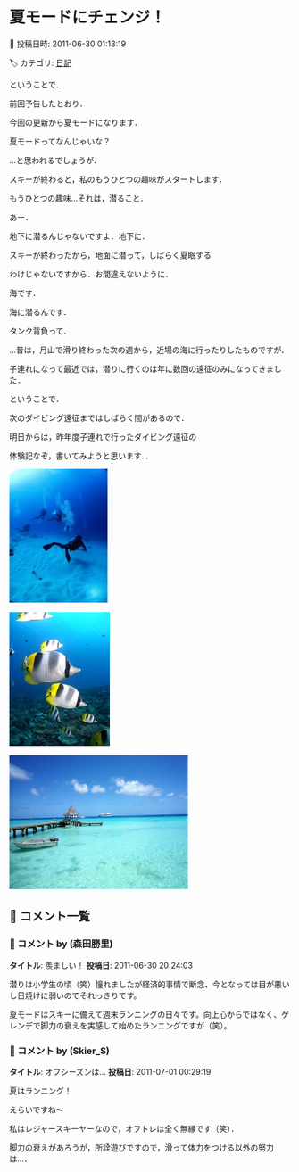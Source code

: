 # 夏モードにチェンジ！

📅 投稿日時: 2011-06-30 01:13:19

🏷️ カテゴリ: [日記](cc4b5682fb7b8b144980957a978653fb0.md)

ということで．





前回予告したとおり．


今回の更新から夏モードになります．





夏モードってなんじゃいな？


…と思われるでしょうが．





スキーが終わると，私のもうひとつの趣味がスタートします．


もうひとつの趣味…それは，潜ること．





あー．


地下に潜るんじゃないですよ．地下に．


スキーが終わったから，地面に潜って，しばらく夏眠する


わけじゃないですから．お間違えないように．





海です．


海に潜るんです．


タンク背負って．





…昔は，月山で滑り終わった次の週から，近場の海に行ったりしたものですが．


子連れになって最近では，潜りに行くのは年に数回の遠征のみになってきました．





ということで．


次のダイビング遠征まではしばらく間があるので．





明日からは，昨年度子連れで行ったダイビング遠征の


体験記なぞ，書いてみようと思います…




![b21af83e392cc99749dde40ee39b08cc.jpg](images/b21af83e392cc99749dde40ee39b08cc.jpg)









![45ee7641c65c4dc1b2ea306cc80ac138.jpg](images/45ee7641c65c4dc1b2ea306cc80ac138.jpg)









![4fd6afb663ce24b2401735f20fc57266.jpg](images/4fd6afb663ce24b2401735f20fc57266.jpg)

## 💬 コメント一覧

### 💬 コメント by (森田勝里)
**タイトル**: 羨ましい！
**投稿日**: 2011-06-30 20:24:03

潜りは小学生の頃（笑）憧れましたが経済的事情で断念、今となっては目が悪いし日焼けに弱いのでそれっきりです。

夏モードはスキーに備えて週末ランニングの日々です。向上心からではなく、ゲレンデで脚力の衰えを実感して始めたランニングですが（笑）。

### 💬 コメント by (Skier_S)
**タイトル**: オフシーズンは…
**投稿日**: 2011-07-01 00:29:19

夏はランニング！

えらいですね～

私はレジャースキーヤーなので，オフトレは全く無縁です（笑）．



脚力の衰えがあろうが，所詮遊びですので，滑って体力をつける以外の努力は…．

